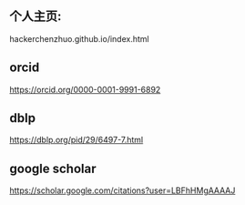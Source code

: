 ## 个人主页:
hackerchenzhuo.github.io/index.html

## orcid
https://orcid.org/0000-0001-9991-6892

## dblp
https://dblp.org/pid/29/6497-7.html

## google scholar
https://scholar.google.com/citations?user=LBFhHMgAAAAJ
